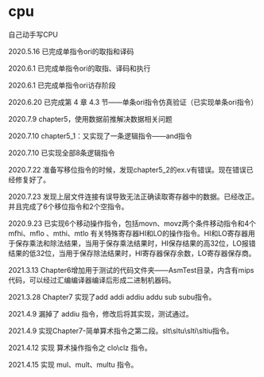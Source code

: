 # cpu
自己动手写CPU



2020.5.16	已完成单指令ori的取指和译码

2020.6.1	已完成单指令ori的取指、译码和执行

2020.6.1	已完成单指令ori访存阶段

2020.6.20	已完成第 4 章 4.3 节——单条ori指令仿真验证（已实现单条ori指令）

2020.7.9	chapter5，使用数据前推解决数据相关问题

2020.7.10	chapter5_1：又实现了一条逻辑指令——and指令

2020.7.10	已实现全部8条逻辑指令

2020.7.22	准备写移位指令的时候，发现chapter5_2的ex.v有错误。现在错误已经修复好了。

2020.7.23	发现上层文件连接有误导致无法正确读取寄存器中的数据。已经改正。并且完成了6个移位指令和2个空指令。

2020.9.23	已实现6个移动操作指令，包括movn、movz两个条件移动指令和4个 mfhi、mflo 、mthi、mtlo 有关特殊寄存器HI和LO的操作指令。HI和LO寄存器用于保存乘法和除法结果，当用于保存乘法结果时，HI保存结果的高32位，LO报错结果的低32位，当用于保存除法结果时，HI寄存器保存余数，LO寄存器保存商。

2021.3.13	Chapter6增加用于测试的代码文件夹——AsmTest目录，内含有mips代码，可以经过汇编编译器编译后形成二进制机器码。

2021.3.28	Chapter7 实现了add addi addiu addu sub subu指令。

2021.4.9	漏掉了 addiu 指令，修改后将其实现，测试通过。

2021.4.9	实现Chapter7-简单算术指令之第二段。slt\sltu\slti\sltiu指令。

2021.4.12	实现 算术操作指令之 clo\clz 指令。

2021.4.15	实现 mul、mult、multu 指令。